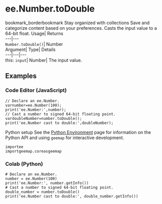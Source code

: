  
#  ee.Number.toDouble 
bookmark_borderbookmark Stay organized with collections  Save and categorize content based on your preferences. 
Casts the input value to a 64-bit float. 
Usage| Returns  
---|---  
`Number.toDouble()`| Number  
Argument| Type| Details  
---|---|---  
this: `input`| Number| The input value.  
## Examples
### Code Editor (JavaScript)
```
// Declare an ee.Number.
varnumber=ee.Number(100);
print('ee.Number:',number);
// Cast a number to signed 64-bit floating point.
vardoubleNumber=number.toDouble();
print('ee.Number cast to double:',doubleNumber);
```
Python setup
See the [ Python Environment](https://developers.google.com/earth-engine/guides/python_install) page for information on the Python API and using `geemap` for interactive development.
```
importee
importgeemap.coreasgeemap
```

### Colab (Python)
```
# Declare an ee.Number.
number = ee.Number(100)
print('ee.Number:', number.getInfo())
# Cast a number to signed 64-bit floating point.
double_number = number.toDouble()
print('ee.Number cast to double:', double_number.getInfo())
```

